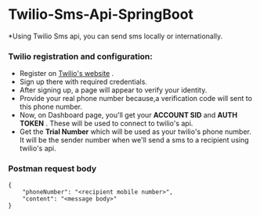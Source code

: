 # Twilio-Sms-Api-SpringBoot
*Using Twilio Sms api, you can send sms locally or internationally.
### Twilio registration and configuration:
* Register on [Twilio's website](https://twilio.com/) .
* Sign up there with required credentials. 
* After signing up, a page will appear to verify your identity. 
* Provide your real phone number because,a verification code will sent to this phone number.
* Now, on Dashboard page, you'll get your **ACCOUNT SID** and **AUTH TOKEN** . These will be used to connect to twilio's api.
* Get the **Trial Number** which will be used as your twilio's phone number. It will be the sender number when we'll send a sms to a recipient using twilio's api.

### Postman request body 
```
{  
    "phoneNumber": "<recipient mobile number>",  
    "content": "<message body>" 
}
```
